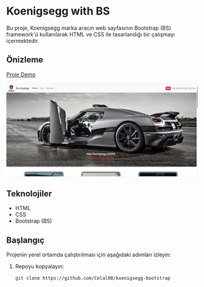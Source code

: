 # Koenigsegg with BS

Bu proje, Koenigsegg marka aracın web sayfasının Bootstrap (BS) framework'ü kullanılarak HTML ve CSS ile tasarlandığı bir çalışmayı içermektedir.

## Önizleme

[Proje Demo](https://example.com)

![Proje Önizleme](image/arac.png)

## Teknolojiler

- HTML
- CSS
- Bootstrap (BS)

## Başlangıç

Projenin yerel ortamda çalıştırılması için aşağıdaki adımları izleyin:

1. Repoyu kopyalayın:
   ```bash
   git clone https://github.com/Celal08/koenigsegg-bootstrap
